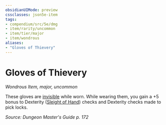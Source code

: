 ```yaml
---
obsidianUIMode: preview
cssclasses: json5e-item
tags:
- compendium/src/5e/dmg
- item/rarity/uncommon
- item/tier/major
- item/wondrous
aliases: 
- "Gloves of Thievery"
---
```

# Gloves of Thievery
*Wondrous Item, major, uncommon*  


These gloves are [invisible](5E2014官方资源/规则/conditions.md#invisible) while worn. While wearing them, you gain a +5 bonus to Dexterity ([Sleight of Hand](5E2014官方资源/规则/skills.md#Sleight%20of%20Hand)) checks and Dexterity checks made to pick locks.

*Source: Dungeon Master's Guide p. 172*
